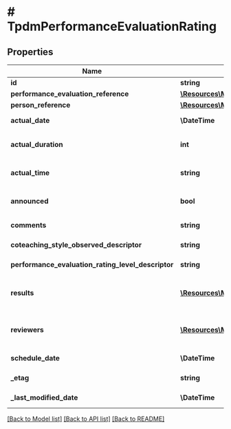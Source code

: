 # # TpdmPerformanceEvaluationRating

## Properties

Name | Type | Description | Notes
------------ | ------------- | ------------- | -------------
**id** | **string** |  | [optional]
**performance_evaluation_reference** | [**\Resources\Model\TpdmPerformanceEvaluationReference**](TpdmPerformanceEvaluationReference.md) |  |
**person_reference** | [**\Resources\Model\EdFiPersonReference**](EdFiPersonReference.md) |  |
**actual_date** | **\DateTime** | The month, day, and year on which the performance evaluation was conducted. |
**actual_duration** | **int** | The actual or estimated number of clock minutes during which the performance evaluation was conducted. | [optional]
**actual_time** | **string** | An indication of the the time at which the performance evaluation was conducted. | [optional]
**announced** | **bool** | An indicator of whether the performance evaluation was announced or not. | [optional]
**comments** | **string** | Any comments about the performance evaluation to be captured. | [optional]
**coteaching_style_observed_descriptor** | **string** | A type of co-teaching observed as part of the performance evaluation. | [optional]
**performance_evaluation_rating_level_descriptor** | **string** | The rating level achieved based upon the rating or score. | [optional]
**results** | [**\Resources\Model\TpdmPerformanceEvaluationRatingResult[]**](TpdmPerformanceEvaluationRatingResult.md) | An unordered collection of performanceEvaluationRatingResults. The numerical summary rating or score for the performance evaluation. | [optional]
**reviewers** | [**\Resources\Model\TpdmPerformanceEvaluationRatingReviewer[]**](TpdmPerformanceEvaluationRatingReviewer.md) | An unordered collection of performanceEvaluationRatingReviewers. The person(s) that conducted the performance evaluation. | [optional]
**schedule_date** | **\DateTime** | The month, day, and year on which the performance evaluation was scheduled. | [optional]
**_etag** | **string** | A unique system-generated value that identifies the version of the resource. | [optional]
**_last_modified_date** | **\DateTime** | The date and time the resource was last modified. | [optional]

[[Back to Model list]](../../README.md#models) [[Back to API list]](../../README.md#endpoints) [[Back to README]](../../README.md)
